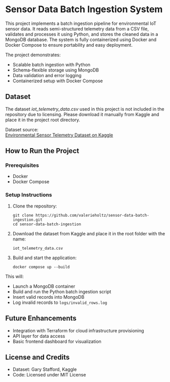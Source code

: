 # Sensor Data Batch Ingestion System

This project implements a batch ingestion pipeline for environmental IoT sensor data. It reads semi-structured telemetry data from a CSV file, validates and processes it using Python, and stores the cleaned data in a MongoDB database. The system is fully containerized using Docker and Docker Compose to ensure portability and easy deployment.

The project demonstrates:
- Scalable batch ingestion with Python
- Schema-flexible storage using MongoDB
- Data validation and error logging
- Containerized setup with Docker Compose

## Dataset

The dataset *iot_telemetry_data.csv* used in this project is not included in the repository due to licensing. Please download it manually from Kaggle and place it in the project root directory.

Dataset source:  
[Environmental Sensor Telemetry Dataset on Kaggle](https://www.kaggle.com/datasets/garystafford/environmental-sensor-data-132k/data)


## How to Run the Project

### Prerequisites

- Docker
- Docker Compose

### Setup Instructions

1. Clone the repository:

   ```
   git clone https://github.com/valerieholtz/sensor-data-batch-ingestion.git
   cd sensor-data-batch-ingestion
   ```

2. Download the dataset from Kaggle and place it in the root folder with the name:

   ```
   iot_telemetry_data.csv
   ```

3. Build and start the application:

   ```
   docker compose up --build
   ```

This will:
- Launch a MongoDB container
- Build and run the Python batch ingestion script
- Insert valid records into MongoDB
- Log invalid records to `logs/invalid_rows.log`

## Future Enhancements

- Integration with Terraform for cloud infrastructure provisioning
- API layer for data access
- Basic frontend dashboard for visualization

## License and Credits

- Dataset: Gary Stafford, Kaggle  
- Code: Licensed under MIT License
